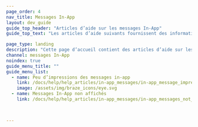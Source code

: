 ```yaml
---
page_order: 4
nav_title: Messages In-App
layout: dev_guide
guide_top_header: "Articles d’aide sur les messages In-App"
guide_top_text: "Les articles d’aide suivants fournissent des informations de résolution des problèmes courants avec les messages in-app."

page_type: landing
description: "Cette page d’accueil contient des articles d’aide sur les problèmes courants des messages in-app."
channel: messages In-App
noindex: true
guide_menu_title: ""
guide_menu_list:
  - name: Peu d’impressions des messages in-app
    link: /docs/help/help_articles/in-app_messages/in-app_message_impressions_appear_lower_than_expected/
    image: /assets/img/braze_icons/eye.svg
  - name: Messages In-App non affichés
    link: /docs/help/help_articles/in-app_messages/in-app_messages_not_displaying/
    


---
```

